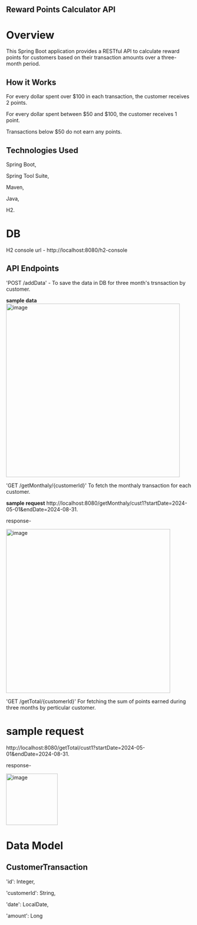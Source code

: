 ## Reward Points Calculator API ##
# Overview #
This Spring Boot application provides a RESTful API to calculate reward points for customers based on their transaction amounts over a three-month period.

## How it Works
For every dollar spent over $100 in each transaction, the customer receives 2 points.

For every dollar spent between $50 and $100, the customer receives 1 point.

Transactions below $50 do not earn any points.

## Technologies Used #
Spring Boot,

Spring Tool Suite,

Maven,

Java,

H2.

# DB
H2 console url - http://localhost:8080/h2-console

## API Endpoints #
'POST /addData' - To save the data in DB for three month's trsnsaction by customer.

__sample data__
<img width="472" alt="image" src="https://github.com/user-attachments/assets/825b9653-93e3-43fc-a574-a8d9f64117a7">

    
'GET /getMonthaly/{customerId}' To fetch the monthaly transaction for each customer.

__sample request__
http://localhost:8080/getMonthaly/cust1?startDate=2024-05-01&endDate=2024-08-31.

response-

<img width="446" alt="image" src="https://github.com/user-attachments/assets/b7bfae21-ee5f-44b8-b68c-3b233863c7dd">

'GET /getTotal/{customerId}' For fetching the sum of points earned during three months by perticular customer.

# sample request
http://localhost:8080/getTotal/cust1?startDate=2024-05-01&endDate=2024-08-31.

response-

<img width="140" alt="image" src="https://github.com/user-attachments/assets/8f3e9316-00ff-4834-9f2c-ac503e5646c8">


# Data Model
## CustomerTransaction #
'id': Integer,

'customerId': String,

'date': LocalDate,

'amount': Long
